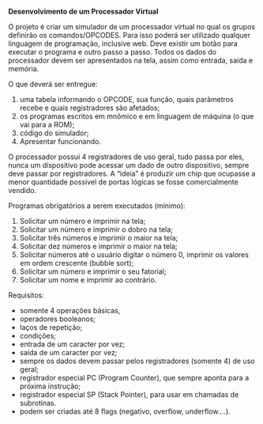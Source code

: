 **Desenvolvimento de um Processador Virtual**

O projeto é criar um simulador de um processador virtual no qual os grupos definirão os comandos/OPCODES. Para isso poderá ser utilizado qualquer linguagem de programação, inclusive web. Deve existir um botão para executar o programa e outro passo a passo. Todos os dados do processador devem ser apresentados na tela, assim como entrada, saída e memória.

O que deverá ser entregue: 

1. uma tabela informando o OPCODE, sua função, quais parâmetros recebe e quais registradores são afetados;  
2. os programas escritos em mnômico e em linguagem de máquina (o que vai para a ROM);  
3. código do simulador;  
4. Apresentar funcionando.

	

O processador possui 4 registradores de uso geral, tudo passa por eles, nunca um dispositivo pode acessar um dado de outro dispositivo, sempre deve passar por registradores. A “ideia” é produzir um chip que ocupasse a menor quantidade possível de portas lógicas se fosse comercialmente vendido.

 Programas obrigatórios a serem executados (mínimo):

1) Solicitar um número e imprimir na tela;  
2) Solicitar um número e imprimir o dobro na tela;  
3) Solicitar três números e imprimir o maior na tela;  
4) Solicitar dez números e imprimir o maior na tela;  
5) Solicitar números até o usuário digitar o número 0, imprimir os valores em ordem crescente (bubble sort);  
6) Solicitar um número e imprimir o seu fatorial;  
7) Solicitar um nome e imprimir ao contrário.

Requisitos: 

* somente 4 operações básicas,   
* operadores booleanos;  
* laços de repetição;  
* condições;  
* entrada de um caracter por vez;  
* saída de um caracter por vez;  
* sempre os dados devem passar pelos registradores (somente 4\) de uso geral;  
* registrador especial PC (Program Counter), que sempre aponta para a próxima instrução;  
* registrador especial SP (Stack Pointer), para usar em chamadas de subrotinas.  
* podem ser criadas até 8 flags (negativo, overflow, underflow….).

